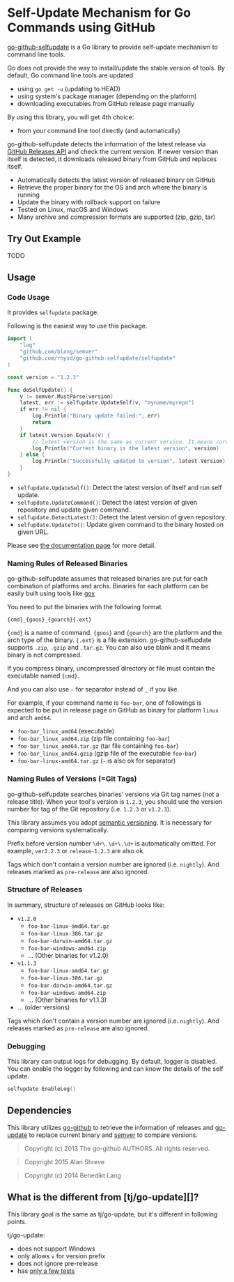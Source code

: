 Self-Update Mechanism for Go Commands using GitHub
==================================================

[go-github-selfupdate][] is a Go library to provide self-update mechanism to command line tools.

Go does not provide the way to install/update the stable version of tools. By default, Go command line tools are updated

- using `go get -u` (updating to HEAD)
- using system's package manager (depending on the platform)
- downloading executables from GitHub release page manually

By using this library, you will get 4th choice:

- from your command line tool directly (and automatically)

go-github-selfupdate detects the information of the latest release via [GitHub Releases API][] and check the current version.
If newer version than itself is detected, it downloads released binary from GitHub and replaces itself.

- Automatically detects the latest version of released binary on GitHub
- Retrieve the proper binary for the OS and arch where the binary is running
- Update the binary with rollback support on failure
- Tested on Linux, macOS and Windows
- Many archive and compression formats are supported (zip, gzip, tar)

[go-github-selfupdate]: https://github.com/rhysd/go-github-selfupdate
[GitHub Releases API]: https://developer.github.com/v3/repos/releases/

## Try Out Example

TODO

## Usage

### Code Usage

It provides `selfupdate` package.

Following is the easiest way to use this package.

```go
import (
    "log"
	"github.com/blang/semver"
    "github.com/rhysd/go-github-selfupdate/selfupdate"
)

const version = "1.2.3"

func doSelfUpdate() {
    v := semver.MustParse(version)
    latest, err := selfupdate.UpdateSelf(v, "myname/myrepo")
    if err != nil {
        log.Println("Binary update failed:", err)
        return
    }
    if latest.Version.Equals(v) {
        // latest version is the same as current version. It means current binary is up to date.
        log.Println("Current binary is the latest version", version)
    } else {
        log.Println("Successfully updated to version", latest.Version)
    }
}
```

- `selfupdate.UpdateSelf()`: Detect the latest version of itself and run self update.
- `selfupdate.UpdateCommand()`: Detect the latest version of given repository and update given command.
- `selfupdate.DetectLatest()`: Detect the latest version of given repository.
- `selfupdate.UpdateTo()`: Update given command to the binary hosted on given URL.

Please see [the documentation page][GoDoc] for more detail.

### Naming Rules of Released Binaries

go-github-selfupdate assumes that released binaries are put for each combination of platforms and archs.
Binaries for each platform can be easily built using tools like [gox][]

You need to put the binaries with the following format.

```
{cmd}_{goos}_{goarch}{.ext}
```

`{cmd}` is a name of command.
`{goos}` and `{goarch}` are the platform and the arch type of the binary.
`{.ext}` is a file extension. go-github-selfupdate supports `.zip`, `.gzip` and `.tar.gz`.
You can also use blank and it means binary is not compressed.

If you compress binary, uncompressed directory or file must contain the executable named `{cmd}`. 

And you can also use `-` for separator instead of `_` if you like.

For example, if your command name is `foo-bar`, one of followings is expected to be put in release
page on GitHub as binary for platform `linux` and arch `amd64`.

- `foo-bar_linux_amd64` (executable)
- `foo-bar_linux_amd64.zip` (zip file containing `foo-bar`)
- `foo-bar_linux_amd64.tar.gz` (tar file containing `foo-bar`)
- `foo-bar_linux_amd64.gzip` (gzip file of the executable `foo-bar`)
- `foo-bar-linux-amd64.tar.gz` (`-` is also ok for separator)

[gox]: https://github.com/mitchellh/gox


### Naming Rules of Versions (=Git Tags)

go-github-selfupdate searches binaries' versions via Git tag names (not a release title).
When your tool's version is `1.2.3`, you should use the version number for tag of the Git
repository (i.e. `1.2.3` or `v1.2.3`).

This library assumes you adopt [semantic versioning][]. It is necessary for comparing versions
systematically.

Prefix before version number `\d+\.\d+\.\d+` is automatically omitted. For example, `ver1.2.3` or
`release-1.2.3` are also ok.

Tags which don't contain a version number are ignored (i.e. `nightly`). And releases marked as `pre-release`
are also ignored.

[semantic versioning]: https://semver.org/


### Structure of Releases

In summary, structure of releases on GitHub looks like:

- `v1.2.0`
  - `foo-bar-linux-amd64.tar.gz`
  - `foo-bar-linux-386.tar.gz`
  - `foo-bar-darwin-amd64.tar.gz`
  - `foo-bar-windows-amd64.zip`
  - ... (Other binaries for v1.2.0)
- `v1.1.3`
  - `foo-bar-linux-amd64.tar.gz`
  - `foo-bar-linux-386.tar.gz`
  - `foo-bar-darwin-amd64.tar.gz`
  - `foo-bar-windows-amd64.zip`
  - ... (Other binaries for v1.1.3)
- ... (older versions)

Tags which don't contain a version number are ignored (i.e. `nightly`). And releases marked as `pre-release` are also ignored.

### Debugging

This library can output logs for debugging. By default, logger is disabled.
You can enable the logger by following and can know the details of the self update.

```go
selfupdate.EnableLog()
```

## Dependencies

This library utilizes [go-github][] to retrieve the information of releases and [go-update][] to replace
current binary and [semver][] to compare versions.

> Copyright (c) 2013 The go-github AUTHORS. All rights reserved.

> Copyright 2015 Alan Shreve

> Copyright (c) 2014 Benedikt Lang <github at benediktlang.de>

[go-github]: https://github.com/google/go-github
[go-update]: https://github.com/inconshreveable/go-update
[semver]: https://github.com/blang/semver

## What is the different from [tj/go-update][]?

This library goal is the same as tj/go-update, but it's different in following points.

tj/go-update:

- does not support Windows
- only allows `v` for version prefix
- does not ignore pre-release
- has [only a few tests](https://github.com/tj/go-update/blob/master/update_test.go)

[tj/go-udpate]: https://github.com/tj/go-update



[GoDoc]: https://godoc.org/github.com/rhysd/go-github-selfupdate/selfupdate

